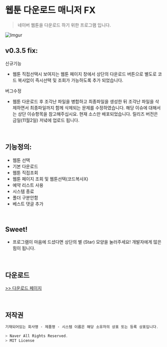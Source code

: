 # 웹툰 다운로드 매니저 FX
> 네이버 웹툰을 다운로드 하기 위한 프로그램 입니다.


![Imgur](http://i.imgur.com/FfWT6x6.png)

## v0.3.5 fix:

신규기능
   * 웹툰 직접선택시 보여지는 웹툰 페이지 창에서 상단의 다운로드 버튼으로 별도로 코드 복사없이 즉시선택 및 조회가 가능하도록 추가 되었습니다.

버그수정
   * 웹툰 다운로드 후 조각난 파일을 병합하고 최종파일을 생성한 뒤 조각난 파일을 삭제하면서 최종파일까지 함께 삭제되는 문제를 수정하였습니다.
     해당 이슈에 대해서는 상단 이슈항목을 참고해주십시요. 현재 소스만 배포되었습니다. 릴리즈 버전은 금일(11월2일) 저녘에 업로드 됩니다.
 
 <br/>

## 기능정의:

* 웹툰 선택
* 기본 다운로드
* 웹툰 직접조회
* 웹툰 페이지 조회 및 웹툰선택(코드복사X)
* 예약 리스트 사용
* 시스템 종료
* 폴더 구분안함
* 베스트 댓글 추가

<br/>

## Sweet!

 * 프로그램이 마음에 드셨다면 상단의 별 (Star) 모양을 눌러주세요!
   개발자에게 많은 힘이 됩니다.

<br/>

## 다운로드
[>> 다운로드 페이지](https://github.com/kimyearho/WebtoonDownloadManager/releases/tag/0.3)

<br/>

## 저작권
```javascript
기재되어있는 회사명 · 제품명 · 시스템 이름은 해당 소유자의 상표 또는 등록 상표입니다.

> Naver All Rights Reserved.
> MIT License
```
